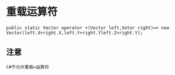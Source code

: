 # 重载运算符

    public static Vector operator +(Vector left,Vetor right)=> new Vector(left.X+right.X,left.Y+right.Yleft.Z+right.Y);

## 注意

    C#不允许重载=运算符
